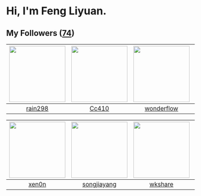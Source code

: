 # Hi, I'm Feng Liyuan.

## My Followers ([74](https://github.com/SunRunAway?tab=followers))

| <img src="https://avatars0.githubusercontent.com/u/20725525?v=4" width="150" height="150" /> | <img src="https://avatars1.githubusercontent.com/u/37112567?v=4" width="150" height="150" /> | <img src="https://avatars0.githubusercontent.com/u/2173670?v=4" width="150" height="150" /> | <img src="https://avatars1.githubusercontent.com/u/4661589?v=4" width="150" height="150" /> |
| :------------------------------------------------------------------------------------------: | :------------------------------------------------------------------------------------------: | :-----------------------------------------------------------------------------------------: | :-----------------------------------------------------------------------------------------: |
|                             [rain298](https://github.com/rain298)                            |                               [Cc410](https://github.com/Cc410)                              |                         [wonderflow](https://github.com/wonderflow)                         |                      [IceCoffee2013](https://github.com/IceCoffee2013)                      |

| <img src="https://avatars2.githubusercontent.com/u/1175567?v=4" width="150" height="150" /> | <img src="https://avatars0.githubusercontent.com/u/1459834?v=4" width="150" height="150" /> | <img src="https://avatars2.githubusercontent.com/u/2918384?v=4" width="150" height="150" /> | <img src="https://avatars0.githubusercontent.com/u/28560740?v=4" width="150" height="150" /> |
| :-----------------------------------------------------------------------------------------: | :-----------------------------------------------------------------------------------------: | :-----------------------------------------------------------------------------------------: | :------------------------------------------------------------------------------------------: |
|                              [xen0n](https://github.com/xen0n)                              |                        [songjiayang](https://github.com/songjiayang)                        |                            [wkshare](https://github.com/wkshare)                            |                           [xiamengru](https://github.com/xiamengru)                          |